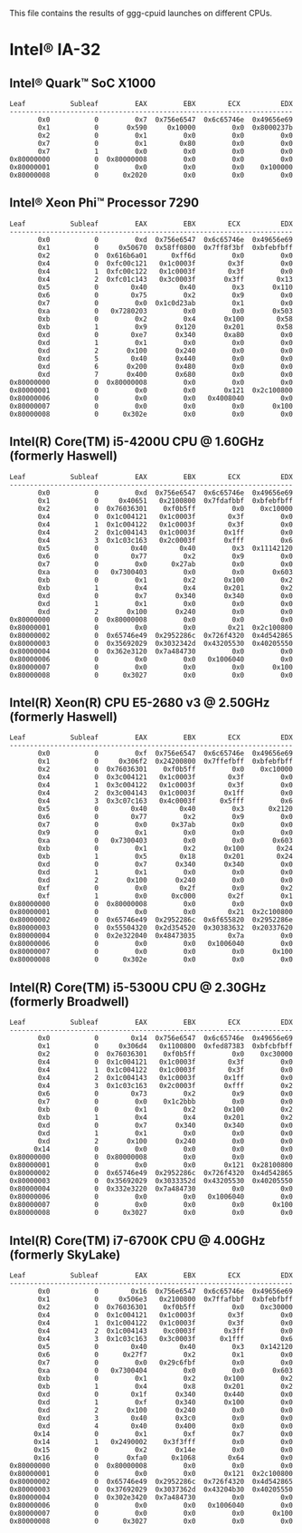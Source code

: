 This file contains the results of ggg-cpuid launches on different CPUs.

# Intel® IA-32

## Intel® Quark™ SoC X1000

    Leaf           Subleaf         EAX         EBX        ECX          EDX
    ----------------------------------------------------------------------
           0x0           0         0x7  0x756e6547  0x6c65746e  0x49656e69
           0x1           0       0x590     0x10000         0x0  0x8000237b
           0x2           0         0x1         0x0         0x0         0x0
           0x7           0         0x1        0x80         0x0         0x0
           0x7           1         0x0         0x0         0x0         0x0
    0x80000000           0  0x80000008         0x0         0x0         0x0
    0x80000001           0         0x0         0x0         0x0    0x100000
    0x80000008           0      0x2020         0x0         0x0         0x0

## Intel® Xeon Phi™ Processor 7290
    Leaf           Subleaf         EAX         EBX        ECX          EDX
    ----------------------------------------------------------------------
           0x0           0         0xd  0x756e6547  0x6c65746e  0x49656e69
           0x1           0     0x50670  0x58ff0800  0x7ff8f3bf  0xbfebfbff
           0x2           0  0x616b6a01      0xff6d         0x0         0x0
           0x4           0  0xfc00c121   0x1c0003f        0x3f         0x0
           0x4           1  0xfc00c122   0x1c0003f        0x3f         0x0
           0x4           2  0xfc01c143   0x3c0003f       0x3ff        0x13
           0x5           0        0x40        0x40         0x3       0x110
           0x6           0        0x75         0x2         0x9         0x0
           0x7           0         0x0  0x1c0d23ab         0x1         0x0
           0xa           0   0x7280203         0x0         0x0       0x503
           0xb           0         0x2         0x4       0x100        0x58
           0xb           1         0x9       0x120       0x201        0x58
           0xd           0        0xe7       0x340       0xa80         0x0
           0xd           1         0x1         0x0         0x0         0x0
           0xd           2       0x100       0x240         0x0         0x0
           0xd           5        0x40       0x440         0x0         0x0
           0xd           6       0x200       0x480         0x0         0x0
           0xd           7       0x400       0x680         0x0         0x0
    0x80000000           0  0x80000008         0x0         0x0         0x0
    0x80000001           0         0x0         0x0       0x121  0x2c100800
    0x80000006           0         0x0         0x0   0x4008040         0x0
    0x80000007           0         0x0         0x0         0x0       0x100
    0x80000008           0      0x302e         0x0         0x0         0x0

## Intel(R) Core(TM) i5-4200U CPU @ 1.60GHz (formerly Haswell)
    Leaf           Subleaf         EAX         EBX        ECX          EDX
    ----------------------------------------------------------------------
           0x0           0         0xd  0x756e6547  0x6c65746e  0x49656e69
           0x1           0     0x40651   0x2100800  0x7fdafbbf  0xbfebfbff
           0x2           0  0x76036301    0xf0b5ff         0x0    0xc10000
           0x4           0  0x1c004121   0x1c0003f        0x3f         0x0
           0x4           1  0x1c004122   0x1c0003f        0x3f         0x0
           0x4           2  0x1c004143   0x1c0003f       0x1ff         0x0
           0x4           3  0x1c03c163   0x2c0003f       0xfff         0x6
           0x5           0        0x40        0x40         0x3  0x11142120
           0x6           0        0x77         0x2         0x9         0x0
           0x7           0         0x0      0x27ab         0x0         0x0
           0xa           0   0x7300403         0x0         0x0       0x603
           0xb           0         0x1         0x2       0x100         0x2
           0xb           1         0x4         0x4       0x201         0x2
           0xd           0         0x7       0x340       0x340         0x0
           0xd           1         0x1         0x0         0x0         0x0
           0xd           2       0x100       0x240         0x0         0x0
    0x80000000           0  0x80000008         0x0         0x0         0x0
    0x80000001           0         0x0         0x0        0x21  0x2c100800
    0x80000002           0  0x65746e49  0x2952286c  0x726f4320  0x4d542865
    0x80000003           0  0x35692029  0x3032342d  0x43205530  0x40205550
    0x80000004           0  0x362e3120  0x7a484730         0x0         0x0
    0x80000006           0         0x0         0x0   0x1006040         0x0
    0x80000007           0         0x0         0x0         0x0       0x100
    0x80000008           0      0x3027         0x0         0x0         0x0

## Intel(R) Xeon(R) CPU E5-2680 v3 @ 2.50GHz (formerly Haswell)
    Leaf           Subleaf         EAX         EBX        ECX          EDX
    ----------------------------------------------------------------------
           0x0           0         0xf  0x756e6547  0x6c65746e  0x49656e69
           0x1           0     0x306f2  0x24200800  0x7ffefbff  0xbfebfbff
           0x2           0  0x76036301    0xf0b5ff         0x0    0xc10000
           0x4           0  0x3c004121   0x1c0003f        0x3f         0x0
           0x4           1  0x3c004122   0x1c0003f        0x3f         0x0
           0x4           2  0x3c004143   0x1c0003f       0x1ff         0x0
           0x4           3  0x3c07c163   0x4c0003f      0x5fff         0x6
           0x5           0        0x40        0x40         0x3      0x2120
           0x6           0        0x77         0x2         0x9         0x0
           0x7           0         0x0      0x37ab         0x0         0x0
           0x9           0         0x1         0x0         0x0         0x0
           0xa           0   0x7300403         0x0         0x0       0x603
           0xb           0         0x1         0x2       0x100        0x24
           0xb           1         0x5        0x18       0x201        0x24
           0xd           0         0x7       0x340       0x340         0x0
           0xd           1         0x1         0x0         0x0         0x0
           0xd           2       0x100       0x240         0x0         0x0
           0xf           0         0x0        0x2f         0x0         0x2
           0xf           1         0x0      0xc000        0x2f         0x1
    0x80000000           0  0x80000008         0x0         0x0         0x0
    0x80000001           0         0x0         0x0        0x21  0x2c100800
    0x80000002           0  0x65746e49  0x2952286c  0x6f655820  0x2952286e
    0x80000003           0  0x55504320  0x2d354520  0x30383632  0x20337620
    0x80000004           0  0x2e322040  0x48473035        0x7a         0x0
    0x80000006           0         0x0         0x0   0x1006040         0x0
    0x80000007           0         0x0         0x0         0x0       0x100
    0x80000008           0      0x302e         0x0         0x0         0x0

## Intel(R) Core(TM) i5-5300U CPU @ 2.30GHz (formerly Broadwell)
    Leaf           Subleaf         EAX         EBX        ECX          EDX
    ----------------------------------------------------------------------
           0x0           0        0x14  0x756e6547  0x6c65746e  0x49656e69
           0x1           0     0x306d4   0x1100800  0xfed87383  0xbfcbfbff
           0x2           0  0x76036301    0xf0b5ff         0x0    0xc30000
           0x4           0  0x1c004121   0x1c0003f        0x3f         0x0
           0x4           1  0x1c004122   0x1c0003f        0x3f         0x0
           0x4           2  0x1c004143   0x1c0003f       0x1ff         0x0
           0x4           3  0x1c03c163   0x2c0003f       0xfff         0x2
           0x6           0        0x73         0x2         0x9         0x0
           0x7           0         0x0    0x1c2bbb         0x0         0x0
           0xb           0         0x1         0x2       0x100         0x2
           0xb           1         0x4         0x4       0x201         0x2
           0xd           0         0x7       0x340       0x340         0x0
           0xd           1         0x1         0x0         0x0         0x0
           0xd           2       0x100       0x240         0x0         0x0
          0x14           0         0x0         0x0         0x0         0x0
    0x80000000           0  0x80000008         0x0         0x0         0x0
    0x80000001           0         0x0         0x0       0x121  0x28100800
    0x80000002           0  0x65746e49  0x2952286c  0x726f4320  0x4d542865
    0x80000003           0  0x35692029  0x3033352d  0x43205530  0x40205550
    0x80000004           0  0x332e3220  0x7a484730         0x0         0x0
    0x80000006           0         0x0         0x0   0x1006040         0x0
    0x80000007           0         0x0         0x0         0x0       0x100
    0x80000008           0      0x3027         0x0         0x0         0x0

## Intel(R) Core(TM) i7-6700K CPU @ 4.00GHz (formerly SkyLake)
    Leaf           Subleaf         EAX         EBX        ECX          EDX
    ----------------------------------------------------------------------
           0x0           0        0x16  0x756e6547  0x6c65746e  0x49656e69
           0x1           0     0x506e3   0x2100800  0x7ffafbbf  0xbfebfbff
           0x2           0  0x76036301    0xf0b5ff         0x0    0xc30000
           0x4           0  0x1c004121   0x1c0003f        0x3f         0x0
           0x4           1  0x1c004122   0x1c0003f        0x3f         0x0
           0x4           2  0x1c004143    0xc0003f       0x3ff         0x0
           0x4           3  0x1c03c163   0x3c0003f      0x1fff         0x6
           0x5           0        0x40        0x40         0x3    0x142120
           0x6           0      0x27f7         0x2         0x1         0x0
           0x7           0         0x0   0x29c6fbf         0x0         0x0
           0xa           0   0x7300404         0x0         0x0       0x603
           0xb           0         0x1         0x2       0x100         0x2
           0xb           1         0x4         0x8       0x201         0x2
           0xd           0        0x1f       0x340       0x440         0x0
           0xd           1         0xf       0x340       0x100         0x0
           0xd           2       0x100       0x240         0x0         0x0
           0xd           3        0x40       0x3c0         0x0         0x0
           0xd           4        0x40       0x400         0x0         0x0
          0x14           0         0x1         0xf         0x7         0x0
          0x14           1   0x2490002    0x3f3fff         0x0         0x0
          0x15           0         0x2       0x14e         0x0         0x0
          0x16           0       0xfa0      0x1068        0x64         0x0
    0x80000000           0  0x80000008         0x0         0x0         0x0
    0x80000001           0         0x0         0x0       0x121  0x2c100800
    0x80000002           0  0x65746e49  0x2952286c  0x726f4320  0x4d542865
    0x80000003           0  0x37692029  0x3037362d  0x43204b30  0x40205550
    0x80000004           0  0x302e3420  0x7a484730         0x0         0x0
    0x80000006           0         0x0         0x0   0x1006040         0x0
    0x80000007           0         0x0         0x0         0x0       0x100
    0x80000008           0      0x3027         0x0         0x0         0x0
